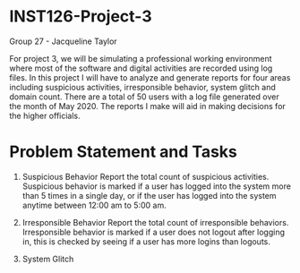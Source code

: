 # INST126-Project-3

Group 27 - Jacqueline Taylor

For project 3, we will be simulating a professional working environment where most of the software and digital activities are recorded using log files. In this project I will have to analyze and generate reports for four areas including suspicious activities, irresponsible behavior, system glitch and domain count. There are a total of 50 users with a log file generated over the month of May 2020. The reports I make will aid in making decisions for the higher officials.  

# Problem Statement and Tasks

1. Suspicious Behavior
Report the total count of suspicious activities. Suspicious behavior is marked if a user has logged into the system more than 5 times in a single day, or if the user has logged into the system anytime between 12:00 am to 5:00 am. 

2. Irresponsible Behavior
Report the total count of irresponsible behaviors. Irresponsible behavior is marked if a user does not logout after logging in, this is checked by seeing if a user has more logins than logouts.

3. System Glitch
